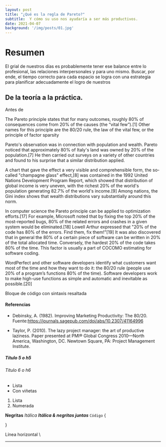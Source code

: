 ```yaml
---
layout: post
title: "¿Qué es la regla de Pareto?"
subtitle:  Y cómo su uso nos ayudaría a ser más productivos.
date: 2021-04-07 
background: '/img/posts/01.jpg'
---
```

# Resumen

El grial de nuestros días es probablemente tener ese balance entre lo profesional, las relaciones interpersonales y para uno mismo. Buscar, por ende, el tiempo correcto para cada espacio se logra con una estrategia para planificar adecuadamente el logro de nuestros   

## De la teoría a la práctica.

Antes de 

The Pareto principle states that for many outcomes, roughly 80% of consequences come from 20% of the causes (the “vital few”).[1] Other names for this principle are the 80/20 rule, the law of the vital few, or the principle of factor sparsity


Pareto's observation was in connection with population and wealth. Pareto noticed that approximately 80% of Italy's land was owned by 20% of the population.[7] He then carried out surveys on a variety of other countries and found to his surprise that a similar distribution applied.

A chart that gave the effect a very visible and comprehensible form, the so-called "champagne glass" effect,[8] was contained in the 1992 United Nations Development Program Report, which showed that distribution of global income is very uneven, with the richest 20% of the world's population generating 82.7% of the world's income.[9] Among nations, the Gini index shows that wealth distributions vary substantially around this norm.


In computer science the Pareto principle can be applied to optimization efforts.[17] For example, Microsoft noted that by fixing the top 20% of the most-reported bugs, 80% of the related errors and crashes in a given system would be eliminated.[18] Lowell Arthur expressed that "20% of the code has 80% of the errors. Find them, fix them!"[19] It was also discovered that in general the 80% of a certain piece of software can be written in 20% of the total allocated time. Conversely, the hardest 20% of the code takes 80% of the time. This factor is usually a part of COCOMO estimating for software coding.

WordPerfect and other software developers identify what customers want most of the time and how they want to do it: the 80/20 rule (people use 20% of a program’s functions 80% of the time). Software developers work to make high-use functions as simple and automatic and inevitable as possible.[20]

Bloque de código con sintaxis resaltada

#### Referencias

- Debinsky, A. (1982). Improving Marketing Productivity: The 80/20. Fuente:https://journals.sagepub.com/doi/abs/10.2307/41164996

- Taylor, P. (2010). The lazy project manager: the art of productive laziness. Paper presented at PMI® Global Congress 2010—North America, Washington, DC. Newtown Square, PA: Project Management Institute.

##### Título 5 o h5
###### Título 6 o h6

- Lista
- Con viñetas

1. Lista
2. Numerada

**Negritas**
*Itálica*
***Itálica & negritas juntas***
`Código`
{
    
}

Línea horizontal \\

*******